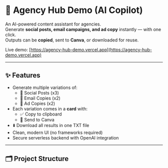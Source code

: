 # 🚀 Agency Hub Demo (AI Copilot)

An AI-powered content assistant for agencies.  
Generate **social posts, email campaigns, and ad copy** instantly — with one click.  
Outputs can be **copied**, sent to **Canva**, or downloaded for reuse.

Live demo: [https://agency-hub-demo.vercel.app](https://agency-hub-demo.vercel.app)

---

## ✨ Features

- Generate multiple variations of:
  - 💬 Social Posts (x3)
  - 📧 Email Copies (x2)
  - 📢 Ad Copies (x2)
- Each variation comes in a **card** with:
  - ✅ Copy to clipboard
  - 🎨 Send to Canva
- ⬇️ Download all results in one TXT file
- Clean, modern UI (no frameworks required)
- Secure serverless backend with OpenAI integration

---

## 🗂 Project Structure

